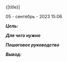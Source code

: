 
{[title}]

 05 - сентябрь - 2023  15:06 
 
***Цель:*** 

***Для чего нужно*** 

***Пошаговое руководство***

***Вывод:*** 